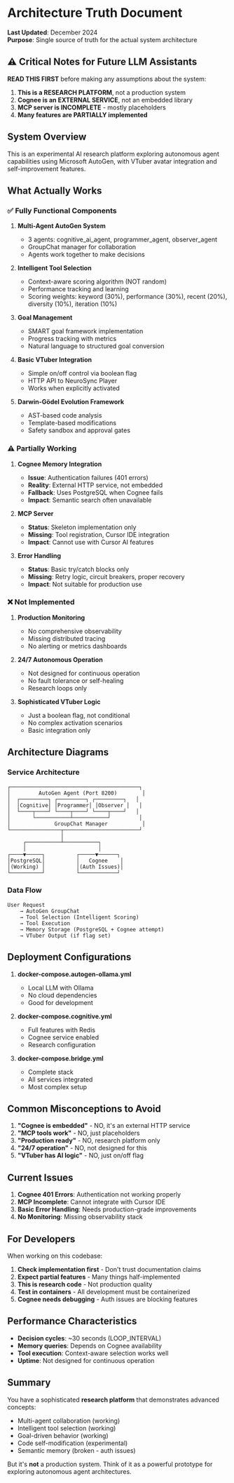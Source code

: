 # Architecture Truth Document

**Last Updated**: December 2024  
**Purpose**: Single source of truth for the actual system architecture

## ⚠️ Critical Notes for Future LLM Assistants

**READ THIS FIRST** before making any assumptions about the system:

1. **This is a RESEARCH PLATFORM**, not a production system
2. **Cognee is an EXTERNAL SERVICE**, not an embedded library
3. **MCP server is INCOMPLETE** - mostly placeholders
4. **Many features are PARTIALLY implemented**

## System Overview

This is an experimental AI research platform exploring autonomous agent capabilities using Microsoft AutoGen, with VTuber avatar integration and self-improvement features.

## What Actually Works

### ✅ Fully Functional Components

1. **Multi-Agent AutoGen System**
   - 3 agents: cognitive_ai_agent, programmer_agent, observer_agent
   - GroupChat manager for collaboration
   - Agents work together to make decisions

2. **Intelligent Tool Selection**
   - Context-aware scoring algorithm (NOT random)
   - Performance tracking and learning
   - Scoring weights: keyword (30%), performance (30%), recent (20%), diversity (10%), iteration (10%)

3. **Goal Management**
   - SMART goal framework implementation
   - Progress tracking with metrics
   - Natural language to structured goal conversion

4. **Basic VTuber Integration**
   - Simple on/off control via boolean flag
   - HTTP API to NeuroSync Player
   - Works when explicitly activated

5. **Darwin-Gödel Evolution Framework**
   - AST-based code analysis
   - Template-based modifications
   - Safety sandbox and approval gates

### ⚠️ Partially Working

1. **Cognee Memory Integration**
   - **Issue**: Authentication failures (401 errors)
   - **Reality**: External HTTP service, not embedded
   - **Fallback**: Uses PostgreSQL when Cognee fails
   - **Impact**: Semantic search often unavailable

2. **MCP Server**
   - **Status**: Skeleton implementation only
   - **Missing**: Tool registration, Cursor IDE integration
   - **Impact**: Cannot use with Cursor AI features

3. **Error Handling**
   - **Status**: Basic try/catch blocks only
   - **Missing**: Retry logic, circuit breakers, proper recovery
   - **Impact**: Not suitable for production use

### ❌ Not Implemented

1. **Production Monitoring**
   - No comprehensive observability
   - Missing distributed tracing
   - No alerting or metrics dashboards

2. **24/7 Autonomous Operation**
   - Not designed for continuous operation
   - No fault tolerance or self-healing
   - Research loops only

3. **Sophisticated VTuber Logic**
   - Just a boolean flag, not conditional
   - No complex activation scenarios
   - Basic integration only

## Architecture Diagrams

### Service Architecture
```
┌─────────────────────────────────────────┐
│         AutoGen Agent (Port 8200)        │
│  ┌─────────┐ ┌─────────┐ ┌─────────┐   │
│  │Cognitive│ │Programmer│ │Observer │   │
│  └────┬────┘ └────┬────┘ └────┬────┘   │
│       └───────────┴───────────┘         │
│              GroupChat Manager           │
└────────────────┬────────────────────────┘
                 │
     ┌───────────┴───────────┐
     │                       │
┌────▼─────┐          ┌─────▼──────┐
│PostgreSQL│          │   Cognee    │
│(Working) │          │(Auth Issues)│
└──────────┘          └────────────┘
```

### Data Flow
```
User Request 
    → AutoGen GroupChat 
    → Tool Selection (Intelligent Scoring)
    → Tool Execution
    → Memory Storage (PostgreSQL + Cognee attempt)
    → VTuber Output (if flag set)
```

## Deployment Configurations

1. **docker-compose.autogen-ollama.yml**
   - Local LLM with Ollama
   - No cloud dependencies
   - Good for development

2. **docker-compose.cognitive.yml**
   - Full features with Redis
   - Cognee service enabled
   - Research configuration

3. **docker-compose.bridge.yml**
   - Complete stack
   - All services integrated
   - Most complex setup

## Common Misconceptions to Avoid

1. **"Cognee is embedded"** - NO, it's an external HTTP service
2. **"MCP tools work"** - NO, just placeholders
3. **"Production ready"** - NO, research platform only
4. **"24/7 operation"** - NO, not designed for this
5. **"VTuber has AI logic"** - NO, just on/off flag

## Current Issues

1. **Cognee 401 Errors**: Authentication not working properly
2. **MCP Incomplete**: Cannot integrate with Cursor IDE
3. **Basic Error Handling**: Needs production-grade improvements
4. **No Monitoring**: Missing observability stack

## For Developers

When working on this codebase:

1. **Check implementation first** - Don't trust documentation claims
2. **Expect partial features** - Many things half-implemented
3. **This is research code** - Not production quality
4. **Test in containers** - All development must be containerized
5. **Cognee needs debugging** - Auth issues are blocking features

## Performance Characteristics

- **Decision cycles**: ~30 seconds (LOOP_INTERVAL)
- **Memory queries**: Depends on Cognee availability
- **Tool execution**: Context-aware selection works well
- **Uptime**: Not designed for continuous operation

## Summary

You have a sophisticated **research platform** that demonstrates advanced concepts:
- Multi-agent collaboration (working)
- Intelligent tool selection (working)
- Goal-driven behavior (working)
- Code self-modification (experimental)
- Semantic memory (broken - auth issues)

But it's **not** a production system. Think of it as a powerful prototype for exploring autonomous agent architectures.